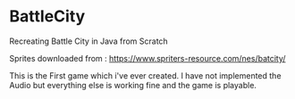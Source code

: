 # BattleCity
Recreating Battle City in Java from Scratch

Sprites downloaded from : https://www.spriters-resource.com/nes/batcity/

This is the First game which i've ever created.
I have not implemented the Audio but everything else is working fine and the game is playable.

